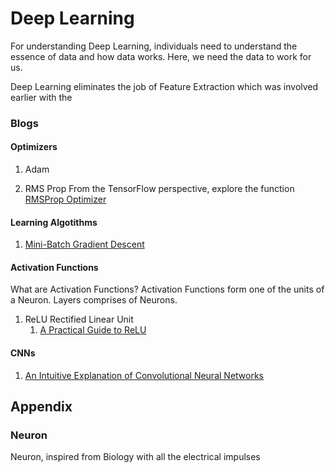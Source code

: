 # Deep Learning

For understanding Deep Learning, individuals need to understand the essence of data and how data works. Here, we need the data to work for us.

Deep Learning eliminates the job of Feature Extraction which was involved earlier with the


### Blogs

#### Optimizers

1. Adam

2. RMS Prop
From the TensorFlow perspective, explore the function [RMSProp Optimizer](https://www.tensorflow.org/versions/r1.15/api_docs/python/tf/train/RMSPropOptimizer)


#### Learning Algotithms

1. [Mini-Batch Gradient Descent](http://www.cs.toronto.edu/~tijmen/csc321/slides/lecture_slides_lec6.pdf)


#### Activation Functions


What are Activation Functions?
Activation Functions form one of the units of a Neuron. Layers comprises of Neurons.


1. ReLU
Rectified Linear Unit
    1. [A Practical Guide to ReLU](https://medium.com/@danqing/a-practical-guide-to-relu-b83ca804f1f7#targetText=ReLU%20stands%20for%20rectified%20linear,neural%20networks%2C%20especially%20in%20CNNs.)

#### CNNs

1. [An Intuitive Explanation of Convolutional Neural Networks](https://ujjwalkarn.me/2016/08/11/intuitive-explanation-convnets/)



## Appendix

### Neuron
Neuron, inspired from Biology with all the electrical impulses
